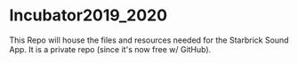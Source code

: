 # Incubator2019_2020


This Repo will house the files and resources needed for the Starbrick Sound App.  It is a private repo (since it's now free w/ GitHub).
